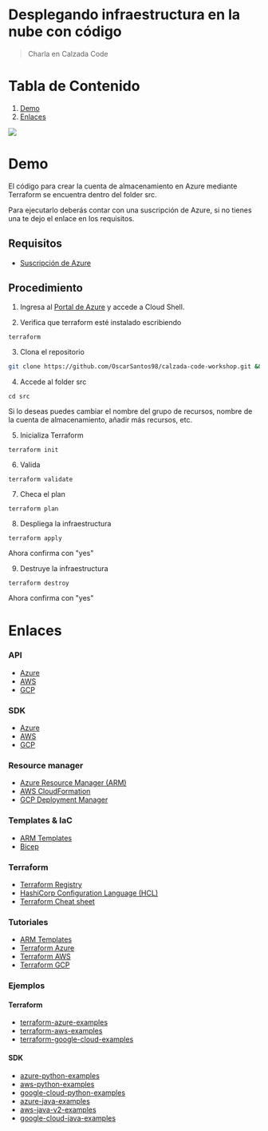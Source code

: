 # Desplegando infraestructura en la nube con código

> Charla en Calzada Code

# Tabla de Contenido

1. [Demo](#demo)
2. [Enlaces](#enlaces)

![](img/DALL%C2%B7E%202022-12-13%2019.55.45%20-%20A%203D%20render%20of%20a%20lion%20wearing%20glasses%20and%20headphones%20in%20an%20office%20programming%20on%20his%20laptop.png)

# Demo

El código para crear la cuenta de almacenamiento en Azure mediante Terraform se encuentra dentro del folder src.

Para ejecutarlo deberás contar con una suscripción de Azure, si no tienes una te dejo el enlace en los requisitos.

## Requisitos
- [Suscripción de Azure](https://azure.microsoft.com/es-mx/free/search/?wt.mc_id=studentamb_118941)

## Procedimiento

1. Ingresa al [Portal de Azure](https://portal.azure.com/) y accede a Cloud Shell.

2. Verifica que terraform esté instalado escribiendo

```
terraform
```

3. Clona el repositorio

```sh
git clone https://github.com/OscarSantos98/calzada-code-workshop.git && cd calzada-code-workshop
```

4. Accede al folder src
```
cd src
```

Si lo deseas puedes cambiar el nombre del grupo de recursos, nombre de la cuenta de almacenamiento, añadir más recursos, etc.

5. Inicializa Terraform
```
terraform init
```

6. Valida
```
terraform validate
```

7. Checa el plan
```
terraform plan
```

8. Despliega la infraestructura
```
terraform apply
```
Ahora confirma con "yes"

9. Destruye la infraestructura
```
terraform destroy
```
Ahora confirma con "yes"

# Enlaces

### API

* [Azure](https://learn.microsoft.com/en-us/rest/api/azure/?wt.mc_id=studentamb_118941)
* [AWS](https://docs.aws.amazon.com/general/latest/gr/aws-apis.html)
* [GCP](https://cloud.google.com/apis/docs/overview)

### SDK
* [Azure](https://azure.microsoft.com/en-us/downloads/?wt.mc_id=studentamb_118941)
* [AWS](https://aws.amazon.com/es/developer/tools/)
* [GCP](https://cloud.google.com/sdk/)

### Resource manager
* [Azure Resource Manager (ARM)](https://learn.microsoft.com/en-us/samples/browse/?expanded=azure&products=azure-resource-manager&wt.mc_id=studentamb_118941)
* [AWS CloudFormation](https://aws.amazon.com/es/cloudformation/)
* [GCP Deployment Manager](https://cloud.google.com/deployment-manager/docs/)

### Templates & IaC
* [ARM Templates](https://learn.microsoft.com/en-us/azure/azure-resource-manager/templates/overview?wt.mc_id=studentamb_118941)
* [Bicep](https://learn.microsoft.com/en-us/azure/azure-resource-manager/bicep/overview?tabs=bicep&wt.mc_id=studentamb_118941)

### Terraform
* [Terraform Registry](https://registry.terraform.io/browse/providers)
* [HashiCorp Configuration Language (HCL)](https://github.com/hashicorp/hcl)
* [Terraform Cheat sheet](https://spacelift.io/blog/terraform-commands-cheat-sheet)

### Tutoriales
* [ARM Templates](https://learn.microsoft.com/en-us/training/modules/create-azure-resource-manager-template-vs-code/?wt.mc_id=studentamb_118941)
* [Terraform Azure](https://developer.hashicorp.com/terraform/tutorials/azure-get-started)
* [Terraform AWS](https://developer.hashicorp.com/terraform/tutorials/aws-get-started)
* [Terraform GCP](https://developer.hashicorp.com/terraform/tutorials/gcp-get-started)

### Ejemplos

#### Terraform
* [terraform-azure-examples](https://github.com/alfonsof/terraform-azure-examples)
* [terraform-aws-examples](https://github.com/alfonsof/terraform-aws-examples)
* [terraform-google-cloud-examples](https://github.com/alfonsof/terraform-google-cloud-examples)
#### SDK
* [azure-python-examples](https://github.com/alfonsof/azure-python-examples)
* [aws-python-examples](https://github.com/alfonsof/aws-python-examples)
* [google-cloud-python-examples](https://github.com/alfonsof/google-cloud-python-examples)
* [azure-java-examples](https://github.com/alfonsof/azure-java-examples)
* [aws-java-v2-examples](https://github.com/alfonsof/aws-java-v2-examples)
* [google-cloud-java-examples](https://github.com/alfonsof/google-cloud-java-examples)